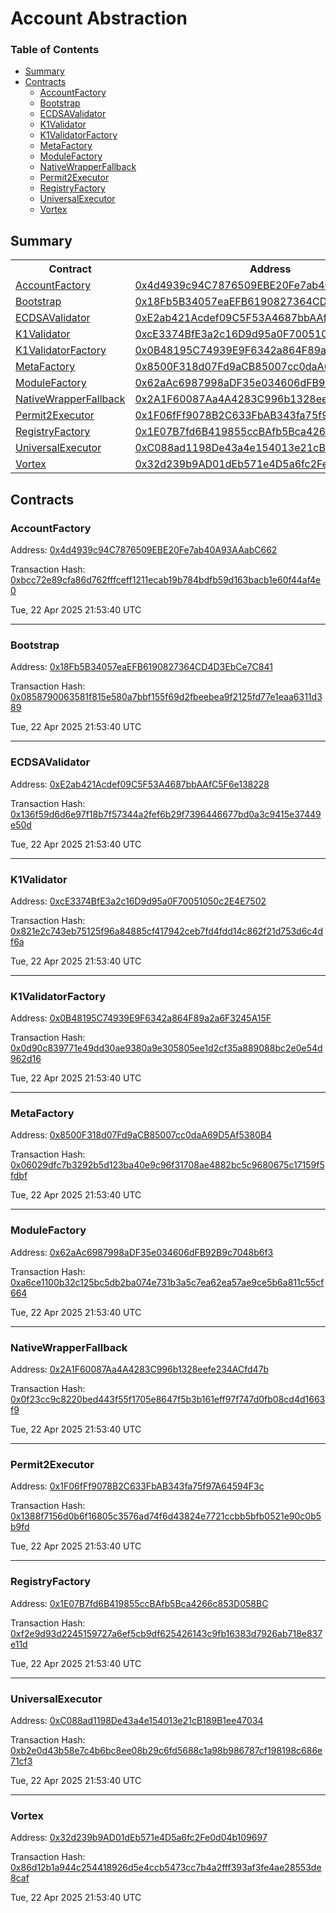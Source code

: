 # Account Abstraction

### Table of Contents

- [Summary](#summary)
- [Contracts](#contracts)
  - [AccountFactory](#accountfactory)
  - [Bootstrap](#bootstrap)
  - [ECDSAValidator](#ecdsavalidator)
  - [K1Validator](#k1validator)
  - [K1ValidatorFactory](#k1validatorfactory)
  - [MetaFactory](#metafactory)
  - [ModuleFactory](#modulefactory)
  - [NativeWrapperFallback](#nativewrapperfallback)
  - [Permit2Executor](#permit2executor)
  - [RegistryFactory](#registryfactory)
  - [UniversalExecutor](#universalexecutor)
  - [Vortex](#vortex)

## Summary

<table>
<tr>
	<th>Contract</th>
	<th>Address</th>
	<th>Version</th>
</tr>
<tr>
	<td><a href="https://github.com/fomoweth/account-abstraction/blob/main/src/factories/AccountFactory.sol" target="_blank">AccountFactory</a></td>
	<td><a href="https://sepolia.arbiscan.io/address/0x4d4939c94C7876509EBE20Fe7ab40A93AAabC662" target="_blank">0x4d4939c94C7876509EBE20Fe7ab40A93AAabC662</a></td>
	<td>1.0.0</td>
</tr>
<tr>
	<td><a href="https://github.com/fomoweth/account-abstraction/blob/main/src/Bootstrap.sol" target="_blank">Bootstrap</a></td>
	<td><a href="https://sepolia.arbiscan.io/address/0x18Fb5B34057eaEFB6190827364CD4D3EbCe7C841" target="_blank">0x18Fb5B34057eaEFB6190827364CD4D3EbCe7C841</a></td>
	<td>1.0.0</td>
</tr>
<tr>
	<td><a href="https://github.com/fomoweth/account-abstraction/blob/main/src/modules/validators/ECDSAValidator.sol" target="_blank">ECDSAValidator</a></td>
	<td><a href="https://sepolia.arbiscan.io/address/0xE2ab421Acdef09C5F53A4687bbAAfC5F6e138228" target="_blank">0xE2ab421Acdef09C5F53A4687bbAAfC5F6e138228</a></td>
	<td>1.0.0</td>
</tr>
<tr>
	<td><a href="https://github.com/fomoweth/account-abstraction/blob/main/src/modules/validators/K1Validator.sol" target="_blank">K1Validator</a></td>
	<td><a href="https://sepolia.arbiscan.io/address/0xcE3374BfE3a2c16D9d95a0F70051050c2E4E7502" target="_blank">0xcE3374BfE3a2c16D9d95a0F70051050c2E4E7502</a></td>
	<td>1.0.0</td>
</tr>
<tr>
	<td><a href="https://github.com/fomoweth/account-abstraction/blob/main/src/factories/K1ValidatorFactory.sol" target="_blank">K1ValidatorFactory</a></td>
	<td><a href="https://sepolia.arbiscan.io/address/0x0B48195C74939E9F6342a864F89a2a6F3245A15F" target="_blank">0x0B48195C74939E9F6342a864F89a2a6F3245A15F</a></td>
	<td>1.0.0</td>
</tr>
<tr>
	<td><a href="https://github.com/fomoweth/account-abstraction/blob/main/src/factories/MetaFactory.sol" target="_blank">MetaFactory</a></td>
	<td><a href="https://sepolia.arbiscan.io/address/0x8500F318d07Fd9aCB85007cc0daA69D5Af5380B4" target="_blank">0x8500F318d07Fd9aCB85007cc0daA69D5Af5380B4</a></td>
	<td>1.0.0</td>
</tr>
<tr>
	<td><a href="https://github.com/fomoweth/account-abstraction/blob/main/src/factories/ModuleFactory.sol" target="_blank">ModuleFactory</a></td>
	<td><a href="https://sepolia.arbiscan.io/address/0x62aAc6987998aDF35e034606dFB92B9c7048b6f3" target="_blank">0x62aAc6987998aDF35e034606dFB92B9c7048b6f3</a></td>
	<td>1.0.0</td>
</tr>
<tr>
	<td><a href="https://github.com/fomoweth/account-abstraction/blob/main/src/modules/fallbacks/NativeWrapperFallback.sol" target="_blank">NativeWrapperFallback</a></td>
	<td><a href="https://sepolia.arbiscan.io/address/0x2A1F60087Aa4A4283C996b1328eefe234ACfd47b" target="_blank">0x2A1F60087Aa4A4283C996b1328eefe234ACfd47b</a></td>
	<td>1.0.0</td>
</tr>
<tr>
	<td><a href="https://github.com/fomoweth/account-abstraction/blob/main/src/modules/executors/Permit2Executor.sol" target="_blank">Permit2Executor</a></td>
	<td><a href="https://sepolia.arbiscan.io/address/0x1F06fFf9078B2C633FbAB343fa75f97A64594F3c" target="_blank">0x1F06fFf9078B2C633FbAB343fa75f97A64594F3c</a></td>
	<td>1.0.0</td>
</tr>
<tr>
	<td><a href="https://github.com/fomoweth/account-abstraction/blob/main/src/factories/RegistryFactory.sol" target="_blank">RegistryFactory</a></td>
	<td><a href="https://sepolia.arbiscan.io/address/0x1E07B7fd6B419855ccBAfb5Bca4266c853D058BC" target="_blank">0x1E07B7fd6B419855ccBAfb5Bca4266c853D058BC</a></td>
	<td>1.0.0</td>
</tr>
<tr>
	<td><a href="https://github.com/fomoweth/account-abstraction/blob/main/src/modules/executors/UniversalExecutor.sol" target="_blank">UniversalExecutor</a></td>
	<td><a href="https://sepolia.arbiscan.io/address/0xC088ad1198De43a4e154013e21cB189B1ee47034" target="_blank">0xC088ad1198De43a4e154013e21cB189B1ee47034</a></td>
	<td>1.0.0</td>
</tr>
<tr>
	<td><a href="https://github.com/fomoweth/account-abstraction/blob/main/src/Vortex.sol" target="_blank">Vortex</a></td>
	<td><a href="https://sepolia.arbiscan.io/address/0x32d239b9AD01dEb571e4D5a6fc2Fe0d04b109697" target="_blank">0x32d239b9AD01dEb571e4D5a6fc2Fe0d04b109697</a></td>
	<td>1.0.0</td>
</tr></table>

## Contracts

### AccountFactory

Address: [0x4d4939c94C7876509EBE20Fe7ab40A93AAabC662](https://sepolia.arbiscan.io/address/0x4d4939c94C7876509EBE20Fe7ab40A93AAabC662)

Transaction Hash: [0xbcc72e89cfa86d762fffceff1211ecab19b784bdfb59d163bacb1e60f44af4e0](https://sepolia.arbiscan.io/tx/0xbcc72e89cfa86d762fffceff1211ecab19b784bdfb59d163bacb1e60f44af4e0)

Tue, 22 Apr 2025 21:53:40 UTC

---

### Bootstrap

Address: [0x18Fb5B34057eaEFB6190827364CD4D3EbCe7C841](https://sepolia.arbiscan.io/address/0x18Fb5B34057eaEFB6190827364CD4D3EbCe7C841)

Transaction Hash: [0x0858790063581f815e580a7bbf155f69d2fbeebea9f2125fd77e1eaa6311d389](https://sepolia.arbiscan.io/tx/0x0858790063581f815e580a7bbf155f69d2fbeebea9f2125fd77e1eaa6311d389)

Tue, 22 Apr 2025 21:53:40 UTC

---

### ECDSAValidator

Address: [0xE2ab421Acdef09C5F53A4687bbAAfC5F6e138228](https://sepolia.arbiscan.io/address/0xE2ab421Acdef09C5F53A4687bbAAfC5F6e138228)

Transaction Hash: [0x136f59d6d6e97f18b7f57344a2fef6b29f7396446677bd0a3c9415e37449e50d](https://sepolia.arbiscan.io/tx/0x136f59d6d6e97f18b7f57344a2fef6b29f7396446677bd0a3c9415e37449e50d)

Tue, 22 Apr 2025 21:53:40 UTC

---

### K1Validator

Address: [0xcE3374BfE3a2c16D9d95a0F70051050c2E4E7502](https://sepolia.arbiscan.io/address/0xcE3374BfE3a2c16D9d95a0F70051050c2E4E7502)

Transaction Hash: [0x821e2c743eb75125f96a84885cf417942ceb7fd4fdd14c862f21d753d6c4df6a](https://sepolia.arbiscan.io/tx/0x821e2c743eb75125f96a84885cf417942ceb7fd4fdd14c862f21d753d6c4df6a)

Tue, 22 Apr 2025 21:53:40 UTC

---

### K1ValidatorFactory

Address: [0x0B48195C74939E9F6342a864F89a2a6F3245A15F](https://sepolia.arbiscan.io/address/0x0B48195C74939E9F6342a864F89a2a6F3245A15F)

Transaction Hash: [0x0d90c839771e49dd30ae9380a9e305805ee1d2cf35a889088bc2e0e54d962d16](https://sepolia.arbiscan.io/tx/0x0d90c839771e49dd30ae9380a9e305805ee1d2cf35a889088bc2e0e54d962d16)

Tue, 22 Apr 2025 21:53:40 UTC

---

### MetaFactory

Address: [0x8500F318d07Fd9aCB85007cc0daA69D5Af5380B4](https://sepolia.arbiscan.io/address/0x8500F318d07Fd9aCB85007cc0daA69D5Af5380B4)

Transaction Hash: [0x06029dfc7b3292b5d123ba40e9c96f31708ae4882bc5c9680675c17159f5fdbf](https://sepolia.arbiscan.io/tx/0x06029dfc7b3292b5d123ba40e9c96f31708ae4882bc5c9680675c17159f5fdbf)

Tue, 22 Apr 2025 21:53:40 UTC

---

### ModuleFactory

Address: [0x62aAc6987998aDF35e034606dFB92B9c7048b6f3](https://sepolia.arbiscan.io/address/0x62aAc6987998aDF35e034606dFB92B9c7048b6f3)

Transaction Hash: [0xa6ce1100b32c125bc5db2ba074e731b3a5c7ea62ea57ae9ce5b6a811c55cf664](https://sepolia.arbiscan.io/tx/0xa6ce1100b32c125bc5db2ba074e731b3a5c7ea62ea57ae9ce5b6a811c55cf664)

Tue, 22 Apr 2025 21:53:40 UTC

---

### NativeWrapperFallback

Address: [0x2A1F60087Aa4A4283C996b1328eefe234ACfd47b](https://sepolia.arbiscan.io/address/0x2A1F60087Aa4A4283C996b1328eefe234ACfd47b)

Transaction Hash: [0x0f23cc9c8220bed443f55f1705e8647f5b3b161eff97f747d0fb08cd4d1663f9](https://sepolia.arbiscan.io/tx/0x0f23cc9c8220bed443f55f1705e8647f5b3b161eff97f747d0fb08cd4d1663f9)

Tue, 22 Apr 2025 21:53:40 UTC

---

### Permit2Executor

Address: [0x1F06fFf9078B2C633FbAB343fa75f97A64594F3c](https://sepolia.arbiscan.io/address/0x1F06fFf9078B2C633FbAB343fa75f97A64594F3c)

Transaction Hash: [0x1388f7156d0b6f16805c3576ad74f6d43824e7721ccbb5bfb0521e90c0b5b9fd](https://sepolia.arbiscan.io/tx/0x1388f7156d0b6f16805c3576ad74f6d43824e7721ccbb5bfb0521e90c0b5b9fd)

Tue, 22 Apr 2025 21:53:40 UTC

---

### RegistryFactory

Address: [0x1E07B7fd6B419855ccBAfb5Bca4266c853D058BC](https://sepolia.arbiscan.io/address/0x1E07B7fd6B419855ccBAfb5Bca4266c853D058BC)

Transaction Hash: [0xf2e9d93d2245159727a6ef5cb9df625426143c9fb16383d7926ab718e837e11d](https://sepolia.arbiscan.io/tx/0xf2e9d93d2245159727a6ef5cb9df625426143c9fb16383d7926ab718e837e11d)

Tue, 22 Apr 2025 21:53:40 UTC

---

### UniversalExecutor

Address: [0xC088ad1198De43a4e154013e21cB189B1ee47034](https://sepolia.arbiscan.io/address/0xC088ad1198De43a4e154013e21cB189B1ee47034)

Transaction Hash: [0xb2e0d43b58e7c4b6bc8ee08b29c6fd5688c1a98b986787cf198198c686e71cf3](https://sepolia.arbiscan.io/tx/0xb2e0d43b58e7c4b6bc8ee08b29c6fd5688c1a98b986787cf198198c686e71cf3)

Tue, 22 Apr 2025 21:53:40 UTC

---

### Vortex

Address: [0x32d239b9AD01dEb571e4D5a6fc2Fe0d04b109697](https://sepolia.arbiscan.io/address/0x32d239b9AD01dEb571e4D5a6fc2Fe0d04b109697)

Transaction Hash: [0x86d12b1a944c254418926d5e4ccb5473cc7b4a2fff393af3fe4ae28553de8caf](https://sepolia.arbiscan.io/tx/0x86d12b1a944c254418926d5e4ccb5473cc7b4a2fff393af3fe4ae28553de8caf)

Tue, 22 Apr 2025 21:53:40 UTC
